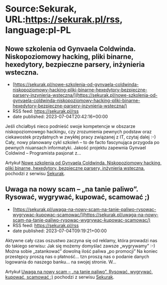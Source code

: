 # Source:Sekurak, URL:https://sekurak.pl/rss, language:pl-PL

## Nowe szkolenia od Gynvaela Coldwinda. Niskopoziomowy hacking, pliki binarne, hexedytory, bezpieczne parsery, inżynieria wsteczna.
 - [https://sekurak.pl/nowe-szkolenia-od-gynvaela-coldwinda-niskopoziomowy-hacking-pliki-binarne-hexedytory-bezpieczne-parsery-inzynieria-wsteczna/](https://sekurak.pl/nowe-szkolenia-od-gynvaela-coldwinda-niskopoziomowy-hacking-pliki-binarne-hexedytory-bezpieczne-parsery-inzynieria-wsteczna/)
 - RSS feed: https://sekurak.pl/rss
 - date published: 2023-07-04T20:42:16+00:00

<p>Jeśli chciałbyś nieco podnieść swoje kompetencje w obszarze niskopoziomowego hackingu, czy zrozumienia pewnych podstaw oraz ciekawostek przydatnych w zwykłej pracy związanej z IT, czytaj dalej :-) Cały, nowy planowany cykl szkoleń &#8211; to de facto fascynująca przygoda po pewnych niuansach informatyki. Jakość projektu zapewnia Gynvael Coldwind &#8211; Programista pasjonat z...</p>
<p>Artykuł <a href="https://sekurak.pl/nowe-szkolenia-od-gynvaela-coldwinda-niskopoziomowy-hacking-pliki-binarne-hexedytory-bezpieczne-parsery-inzynieria-wsteczna/" rel="nofollow">Nowe szkolenia od Gynvaela Coldwinda. Niskopoziomowy hacking, pliki binarne, hexedytory, bezpieczne parsery, inżynieria wsteczna.</a> pochodzi z serwisu <a href="https://sekurak.pl" rel="nofollow">Sekurak</a>.</p>

## Uwaga na nowy scam – „na tanie paliwo”. Rysować, wygrywać, kupować, scamować ;)
 - [https://sekurak.pl/uwaga-na-nowy-scam-na-tanie-paliwo-rysowac-wygrywac-kupowac-scamowac/](https://sekurak.pl/uwaga-na-nowy-scam-na-tanie-paliwo-rysowac-wygrywac-kupowac-scamowac/)
 - RSS feed: https://sekurak.pl/rss
 - date published: 2023-07-04T09:19:21+00:00

<p>Aktywne cały czas oszustwo zaczyna się od reklamy, która prowadzi nas do takiego serwisu: Jak się możemy domyślać zawsze &#8222;wygrywamy&#8221; :-) Można sobie &#8222;zatankować&#8221; dowolną ilość paliwa &#8222;po promocji&#8221; Na koniec przestępcy proszą nas o płatność&#8230; tzn proszą nas o podanie danych logowania do naszego banku&#8230; na swojej stronie. W...</p>
<p>Artykuł <a href="https://sekurak.pl/uwaga-na-nowy-scam-na-tanie-paliwo-rysowac-wygrywac-kupowac-scamowac/" rel="nofollow">Uwaga na nowy scam &#8211; &#8222;na tanie paliwo&#8221;. Rysować, wygrywać, kupować, scamować ;)</a> pochodzi z serwisu <a href="https://sekurak.pl" rel="nofollow">Sekurak</a>.</p>

